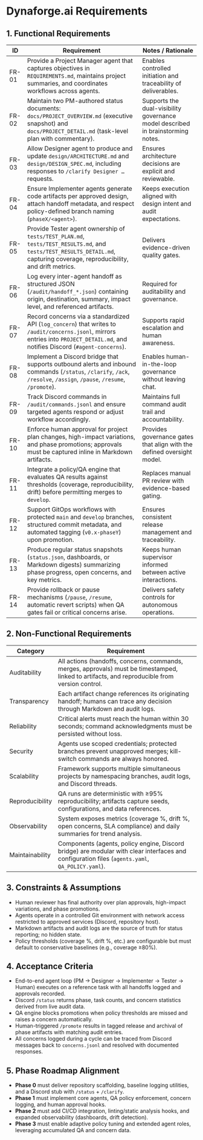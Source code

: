 # Dynaforge.ai Requirements

## 1. Functional Requirements

| ID | Requirement | Notes / Rationale |
| -- | ----------- | ----------------- |
| FR-01 | Provide a Project Manager agent that captures objectives in `REQUIREMENTS.md`, maintains project summaries, and coordinates workflows across agents. | Enables controlled initiation and traceability of deliverables. |
| FR-02 | Maintain two PM-authored status documents: `docs/PROJECT_OVERVIEW.md` (executive snapshot) and `docs/PROJECT_DETAIL.md` (task-level plan with commentary). | Supports the dual-visibility governance model described in brainstorming notes. |
| FR-03 | Allow Designer agent to produce and update `design/ARCHITECTURE.md` and `design/DESIGN_SPEC.md`, including responses to `/clarify Designer …` requests. | Ensures architecture decisions are explicit and reviewable. |
| FR-04 | Ensure Implementer agents generate code artifacts per approved design, attach handoff metadata, and respect policy-defined branch naming (`phaseX/<agent>`). | Keeps execution aligned with design intent and audit expectations. |
| FR-05 | Provide Tester agent ownership of `tests/TEST_PLAN.md`, `tests/TEST_RESULTS.md`, and `tests/TEST_RESULTS_DETAIL.md`, capturing coverage, reproducibility, and drift metrics. | Delivers evidence-driven quality gates. |
| FR-06 | Log every inter-agent handoff as structured JSON (`/audit/handoff_*.json`) containing origin, destination, summary, impact level, and referenced artifacts. | Required for auditability and governance. |
| FR-07 | Record concerns via a standardized API (`log_concern`) that writes to `/audit/concerns.jsonl`, mirrors entries into `PROJECT_DETAIL.md`, and notifies Discord (`#agent-concerns`). | Supports rapid escalation and human awareness. |
| FR-08 | Implement a Discord bridge that supports outbound alerts and inbound commands (`/status`, `/clarify`, `/ack`, `/resolve`, `/assign`, `/pause`, `/resume`, `/promote`). | Enables human-in-the-loop governance without leaving chat. |
| FR-09 | Track Discord commands in `/audit/commands.jsonl` and ensure targeted agents respond or adjust workflow accordingly. | Maintains full command audit trail and accountability. |
| FR-10 | Enforce human approval for project plan changes, high-impact variations, and phase promotions; approvals must be captured inline in Markdown artifacts. | Provides governance gates that align with the defined oversight model. |
| FR-11 | Integrate a policy/QA engine that evaluates QA results against thresholds (coverage, reproducibility, drift) before permitting merges to `develop`. | Replaces manual PR review with evidence-based gating. |
| FR-12 | Support GitOps workflows with protected `main` and `develop` branches, structured commit metadata, and automated tagging (`v0.x-phaseY`) upon promotion. | Ensures consistent release management and traceability. |
| FR-13 | Produce regular status snapshots (`status.json`, dashboards, or Markdown digests) summarizing phase progress, open concerns, and key metrics. | Keeps human supervisor informed between active interactions. |
| FR-14 | Provide rollback or pause mechanisms (`/pause`, `/resume`, automatic revert scripts) when QA gates fail or critical concerns arise. | Delivers safety controls for autonomous operations. |

## 2. Non-Functional Requirements

| Category | Requirement |
| -------- | ----------- |
| Auditability | All actions (handoffs, concerns, commands, merges, approvals) must be timestamped, linked to artifacts, and reproducible from version control. |
| Transparency | Each artifact change references its originating handoff; humans can trace any decision through Markdown and audit logs. |
| Reliability | Critical alerts must reach the human within 30 seconds; command acknowledgments must be persisted without loss. |
| Security | Agents use scoped credentials; protected branches prevent unapproved merges; kill-switch commands are always honored. |
| Scalability | Framework supports multiple simultaneous projects by namespacing branches, audit logs, and Discord threads. |
| Reproducibility | QA runs are deterministic with ≥95% reproducibility; artifacts capture seeds, configurations, and data references. |
| Observability | System exposes metrics (coverage %, drift %, open concerns, SLA compliance) and daily summaries for trend analysis. |
| Maintainability | Components (agents, policy engine, Discord bridge) are modular with clear interfaces and configuration files (`agents.yaml`, `QA_POLICY.yaml`). |

## 3. Constraints & Assumptions
- Human reviewer has final authority over plan approvals, high-impact variations, and phase promotions.
- Agents operate in a controlled Git environment with network access restricted to approved services (Discord, repository host).
- Markdown artifacts and audit logs are the source of truth for status reporting; no hidden state.
- Policy thresholds (coverage %, drift %, etc.) are configurable but must default to conservative baselines (e.g., coverage ≥80%).

## 4. Acceptance Criteria
- End-to-end agent loop (PM → Designer → Implementer → Tester → Human) executes on a reference task with all handoffs logged and approvals recorded.
- Discord `/status` returns phase, task counts, and concern statistics derived from live audit data.
- QA engine blocks promotions when policy thresholds are missed and raises a concern automatically.
- Human-triggered `/promote` results in tagged release and archival of phase artifacts with matching audit entries.
- All concerns logged during a cycle can be traced from Discord messages back to `concerns.jsonl` and resolved with documented responses.

## 5. Phase Roadmap Alignment
- **Phase 0** must deliver repository scaffolding, baseline logging utilities, and a Discord stub with `/status` + `/clarify`.
- **Phase 1** must implement core agents, QA policy enforcement, concern logging, and human approval hooks.
- **Phase 2** must add CI/CD integration, linting/static analysis hooks, and expanded observability (dashboards, drift detection).
- **Phase 3** must enable adaptive policy tuning and extended agent roles, leveraging accumulated QA and concern data.

